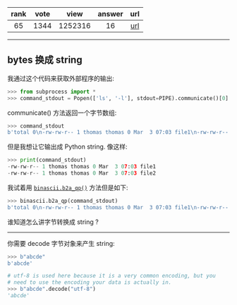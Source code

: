 
| rank | vote | view | answer | url |
|:-:|:-:|:-:|:-:|:-:|
|65|1344|1252316|16| [url](http://stackoverflow.com/questions/606191/convert-bytes-to-a-string) |
***

## bytes 换成 string

我通过这个代码来获取外部程序的输出:

```python
>>> from subprocess import *
>>> command_stdout = Popen(['ls', '-l'], stdout=PIPE).communicate()[0]
```

communicate() 方法返回一个字节数组:

```python
>>> command_stdout
b'total 0\n-rw-rw-r-- 1 thomas thomas 0 Mar  3 07:03 file1\n-rw-rw-r-- 1 thomas thomas 0 Mar  3 07:03 file2\n'
```

但是我想让它输出成 Python string. 像这样:

```python
>>> print(command_stdout)
-rw-rw-r-- 1 thomas thomas 0 Mar  3 07:03 file1
-rw-rw-r-- 1 thomas thomas 0 Mar  3 07:03 file2
```

我试着用 [`binascii.b2a_qp()`](http://docs.python.org/3.0/library/binascii.html?highlight=b2a#binascii.b2a_qp) 方法但是如下:

```python
>>> binascii.b2a_qp(command_stdout)
b'total 0\n-rw-rw-r-- 1 thomas thomas 0 Mar  3 07:03 file1\n-rw-rw-r-- 1 thomas thomas 0 Mar  3 07:03 file2\n'
```

谁知道怎么讲字节转换成 string ?

***

你需要 decode 字节对象来产生 string:

```python
>>> b"abcde"
b'abcde'

# utf-8 is used here because it is a very common encoding, but you
# need to use the encoding your data is actually in.
>>> b"abcde".decode("utf-8") 
'abcde'
```